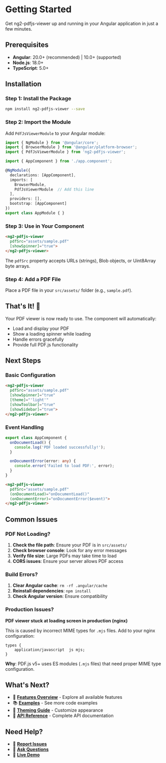 # Getting Started

Get ng2-pdfjs-viewer up and running in your Angular application in just a few minutes.

## Prerequisites

- **Angular**: 20.0+ (recommended) | 10.0+ (supported)
- **Node.js**: 18.0+
- **TypeScript**: 5.0+

## Installation

### Step 1: Install the Package

```bash
npm install ng2-pdfjs-viewer --save
```

### Step 2: Import the Module

Add `PdfJsViewerModule` to your Angular module:

```typescript title="app.module.ts"
import { NgModule } from '@angular/core';
import { BrowserModule } from '@angular/platform-browser';
import { PdfJsViewerModule } from 'ng2-pdfjs-viewer';

import { AppComponent } from './app.component';

@NgModule({
  declarations: [AppComponent],
  imports: [
    BrowserModule,
    PdfJsViewerModule  // Add this line
  ],
  providers: [],
  bootstrap: [AppComponent]
})
export class AppModule { }
```

### Step 3: Use in Your Component

```html title="app.component.html"
<ng2-pdfjs-viewer 
  pdfSrc="assets/sample.pdf" 
  [showSpinner]="true">
</ng2-pdfjs-viewer>
```

The `pdfSrc` property accepts URLs (strings), Blob objects, or Uint8Array byte arrays.

### Step 4: Add a PDF File

Place a PDF file in your `src/assets/` folder (e.g., `sample.pdf`).

## That's It! 🎉

Your PDF viewer is now ready to use. The component will automatically:

- Load and display your PDF
- Show a loading spinner while loading
- Handle errors gracefully
- Provide full PDF.js functionality

## Next Steps

### Basic Configuration

```html
<ng2-pdfjs-viewer
  pdfSrc="assets/sample.pdf"
  [showSpinner]="true"
  [theme]="'light'"
  [showToolbar]="true"
  [showSidebar]="true">
</ng2-pdfjs-viewer>
```

### Event Handling

```typescript title="app.component.ts"
export class AppComponent {
  onDocumentLoad() {
    console.log('PDF loaded successfully!');
  }

  onDocumentError(error: any) {
    console.error('Failed to load PDF:', error);
  }
}
```

```html title="app.component.html"
<ng2-pdfjs-viewer
  pdfSrc="assets/sample.pdf"
  (onDocumentLoad)="onDocumentLoad()"
  (onDocumentError)="onDocumentError($event)">
</ng2-pdfjs-viewer>
```

## Common Issues

### PDF Not Loading?

1. **Check the file path**: Ensure your PDF is in `src/assets/`
2. **Check browser console**: Look for any error messages
3. **Verify file size**: Large PDFs may take time to load
4. **CORS issues**: Ensure your server allows PDF access

### Build Errors?

1. **Clear Angular cache**: `rm -rf .angular/cache`
2. **Reinstall dependencies**: `npm install`
3. **Check Angular version**: Ensure compatibility

### Production Issues?

**PDF viewer stuck at loading screen in production (nginx)**

This is caused by incorrect MIME types for `.mjs` files. Add to your nginx configuration:

```nginx
types {
    application/javascript  js mjs;
}
```

**Why**: PDF.js v5+ uses ES modules (`.mjs` files) that need proper MIME type configuration.

## What's Next?

- 🎨 [**Features Overview**](./features/overview) - Explore all available features
- 📚 [**Examples**](./examples/basic-usage) - See more code examples
- 🎨 [**Theming Guide**](./features/theming) - Customize appearance
- 📖 [**API Reference**](./api/component-inputs) - Complete API documentation

## Need Help?

- 🐛 [**Report Issues**](https://github.com/intbot/ng2-pdfjs-viewer/issues)
- 💬 [**Ask Questions**](https://github.com/intbot/ng2-pdfjs-viewer/discussions)
- 🎯 [**Live Demo**](https://angular-pdf-viewer-demo.vercel.app/)

